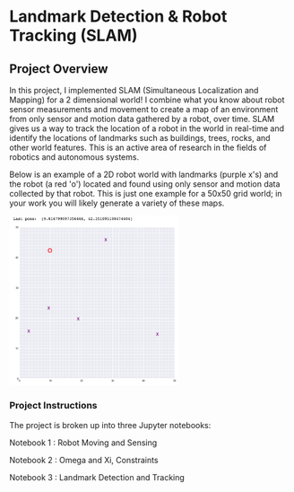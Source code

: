 # Landmark Detection & Robot Tracking (SLAM)
## Project Overview
In this project, I implemented SLAM (Simultaneous Localization and Mapping) for a 2 dimensional world! I combine what you know about robot sensor measurements and movement to create a map of an environment from only sensor and motion data gathered by a robot, over time. SLAM gives us a way to track the location of a robot in the world in real-time and identify the locations of landmarks such as buildings, trees, rocks, and other world features. This is an active area of research in the fields of robotics and autonomous systems.

Below is an example of a 2D robot world with landmarks (purple x's) and the robot (a red 'o') located and found using only sensor and motion data collected by that robot. This is just one example for a 50x50 grid world; in your work you will likely generate a variety of these maps.

<img src="images/robot_world.png" align="top-left" alt="" title="Plot" width="60%" height="60%"/>

### Project Instructions
The project is broken up into three Jupyter notebooks:

Notebook 1 : Robot Moving and Sensing

Notebook 2 : Omega and Xi, Constraints

Notebook 3 : Landmark Detection and Tracking

